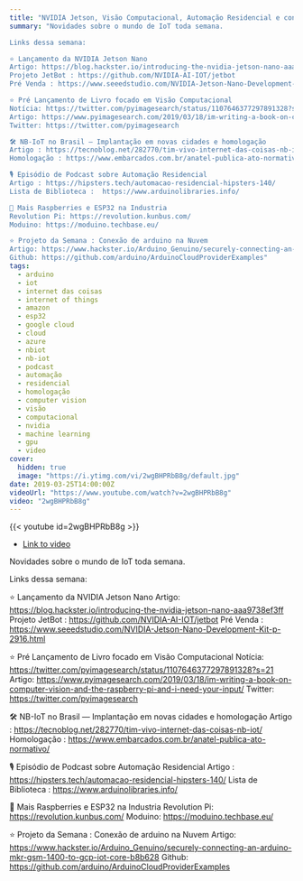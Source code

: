 ```yaml
---
title: "NVIDIA Jetson, Visão Computacional, Automação Residencial e conexão com a Nuvem - Novidades IoT #4"
summary: "Novidades sobre o mundo de IoT toda semana.

Links dessa semana:

⭐️ Lançamento da NVIDIA Jetson Nano
Artigo: https://blog.hackster.io/introducing-the-nvidia-jetson-nano-aaa9738ef3ff
Projeto JetBot : https://github.com/NVIDIA-AI-IOT/jetbot
Pré Venda : https://www.seeedstudio.com/NVIDIA-Jetson-Nano-Development-Kit-p-2916.html

⭐️ Pré Lançamento de Livro focado em Visão Computacional
Notícia: https://twitter.com/pyimagesearch/status/1107646377297891328?s=21
Artigo: https://www.pyimagesearch.com/2019/03/18/im-writing-a-book-on-computer-vision-and-the-raspberry-pi-and-i-need-your-input/
Twitter: https://twitter.com/pyimagesearch

🛠 NB-IoT no Brasil — Implantação em novas cidades e homologação
Artigo : https://tecnoblog.net/282770/tim-vivo-internet-das-coisas-nb-iot/
Homologação : https://www.embarcados.com.br/anatel-publica-ato-normativo/

🎙 Episódio de Podcast sobre Automação Residencial
Artigo : https://hipsters.tech/automacao-residencial-hipsters-140/
Lista de Biblioteca :  https://www.arduinolibraries.info/

🤖 Mais Raspberries e ESP32 na Industria 
Revolution Pi: https://revolution.kunbus.com/
Moduino: https://moduino.techbase.eu/

⭐️ Projeto da Semana : Conexão de arduino na Nuvem
Artigo: https://www.hackster.io/Arduino_Genuino/securely-connecting-an-arduino-mkr-gsm-1400-to-gcp-iot-core-b8b628
Github: https://github.com/arduino/ArduinoCloudProviderExamples"
tags:
  - arduino
  - iot
  - internet das coisas
  - internet of things
  - amazon
  - esp32
  - google cloud
  - cloud
  - azure
  - nbiot
  - nb-iot
  - podcast
  - automação
  - residencial
  - homologação
  - computer vision
  - visão
  - computacional
  - nvidia
  - machine learning
  - gpu
  - video
cover:
  hidden: true
  image: "https://i.ytimg.com/vi/2wgBHPRbB8g/default.jpg"
date: 2019-03-25T14:00:00Z
videoUrl: "https://www.youtube.com/watch?v=2wgBHPRbB8g"
video: "2wgBHPRbB8g"
---
```


<!-- truncate -->

{{< youtube id=2wgBHPRbB8g >}}

- [Link to video](https://www.youtube.com/watch?v=2wgBHPRbB8g)

Novidades sobre o mundo de IoT toda semana.

Links dessa semana:

⭐️ Lançamento da NVIDIA Jetson Nano
Artigo: https://blog.hackster.io/introducing-the-nvidia-jetson-nano-aaa9738ef3ff
Projeto JetBot : https://github.com/NVIDIA-AI-IOT/jetbot
Pré Venda : https://www.seeedstudio.com/NVIDIA-Jetson-Nano-Development-Kit-p-2916.html

⭐️ Pré Lançamento de Livro focado em Visão Computacional
Notícia: https://twitter.com/pyimagesearch/status/1107646377297891328?s=21
Artigo: https://www.pyimagesearch.com/2019/03/18/im-writing-a-book-on-computer-vision-and-the-raspberry-pi-and-i-need-your-input/
Twitter: https://twitter.com/pyimagesearch

🛠 NB-IoT no Brasil — Implantação em novas cidades e homologação
Artigo : https://tecnoblog.net/282770/tim-vivo-internet-das-coisas-nb-iot/
Homologação : https://www.embarcados.com.br/anatel-publica-ato-normativo/

🎙 Episódio de Podcast sobre Automação Residencial
Artigo : https://hipsters.tech/automacao-residencial-hipsters-140/
Lista de Biblioteca :  https://www.arduinolibraries.info/

🤖 Mais Raspberries e ESP32 na Industria 
Revolution Pi: https://revolution.kunbus.com/
Moduino: https://moduino.techbase.eu/

⭐️ Projeto da Semana : Conexão de arduino na Nuvem
Artigo: https://www.hackster.io/Arduino_Genuino/securely-connecting-an-arduino-mkr-gsm-1400-to-gcp-iot-core-b8b628
Github: https://github.com/arduino/ArduinoCloudProviderExamples
